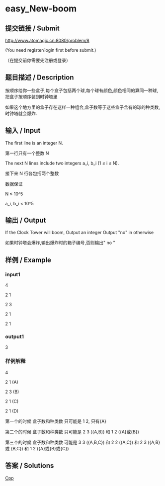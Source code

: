 # easy_New-boom

## 提交链接 / Submit 
http://www.atomagic.cn:8080/problem/8

(You need register/login first before submit.)

（在提交前你需要先注册或登录）

## 题目描述 / Description

按顺序给你一些盒子,每个盒子包括两个球,每个球有颜色,颜色相同的算同一种球,把盒子按顺序装到时钟塔里

如果这个地方里的盒子存在这样一种组合,盒子数等于这些盒子含有的球的种类数, 时钟塔就会爆炸.

## 输入 / Input

The first line is an integer N.

第一行只有一个整数 N

The next N lines include two integers a_i, b_i (1 ≤ i ≤ N).

接下来 N 行各包括两个整数

数据保证

N ≤ 10^5

a_i, b_i < 10^5

## 输出 / Output

If the Clock Tower will boom, Output an integer Output "no" in otherwise

如果时钟塔会爆炸,输出爆炸时的箱子编号,否则输出" no "

## 样例 / Example

### input1

4

2 1

2 3

2 1

2 1

### output1

3

### 样例解释

4 

2 1  (A)

2 3  (B)

2 1  (C)

2 1  (D)

第一个的时候  盒子数和种类数 只可能是 1 2, 只有{A}

第二个的时候  盒子数和种类数 只可能是 2 3 ({A,B})  和 1 2 ({A}或{B})

第三个的时候 盒子数和种类数 可能是 3 3 ({A,B,C})   和 2 2  ({A,C}) 和 2 3 ({A,B} 或 {B,C}) 和 1 2   ({A}或{B}或{C})

## 答案 / Solutions


[Cpp](https://github.com/SIST-Manual/easy_New-boom/blob/master/solve.cpp)
